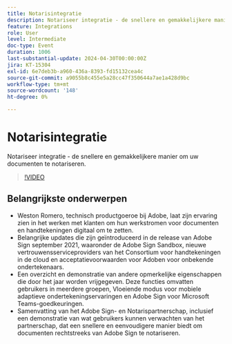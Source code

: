 ```yaml
---
title: Notarisintegratie
description: Notariseer integratie - de snellere en gemakkelijkere manier om uw documenten te notariseren.
feature: Integrations
role: User
level: Intermediate
doc-type: Event
duration: 1006
last-substantial-update: 2024-04-30T00:00:00Z
jira: KT-15304
exl-id: 6e7deb3b-a960-436a-8393-fd15132cea4c
source-git-commit: a9055b8c455e5a28cc47f350644a7ae1a428d9bc
workflow-type: tm+mt
source-wordcount: '148'
ht-degree: 0%

---
```


# Notarisintegratie

Notariseer integratie - de snellere en gemakkelijkere manier om uw documenten te notariseren.

>[!VIDEO](https://video.tv.adobe.com/v/3428195/?learn=on)

## Belangrijkste onderwerpen

* Weston Romero, technisch productgoeroe bij Adobe, laat zijn ervaring zien in het werken met klanten om hun werkstromen voor documenten en handtekeningen digitaal om te zetten.
* Belangrijke updates die zijn geïntroduceerd in de release van Adobe Sign september 2021, waaronder de Adobe Sign Sandbox, nieuwe vertrouwensserviceproviders van het Consortium voor handtekeningen in de cloud en acceptatievoorwaarden voor Adoben voor onbekende ondertekenaars.
* Een overzicht en demonstratie van andere opmerkelijke eigenschappen die door het jaar worden vrijgegeven. Deze functies omvatten gebruikers in meerdere groepen, Vloeiende modus voor mobiele adaptieve ondertekeningservaringen en Adobe Sign voor Microsoft Teams-goedkeuringen.
* Samenvatting van het Adobe Sign- en Notarispartnerschap, inclusief een demonstratie van wat gebruikers kunnen verwachten van het partnerschap, dat een snellere en eenvoudigere manier biedt om documenten rechtstreeks van Adobe Sign te notariseren.

